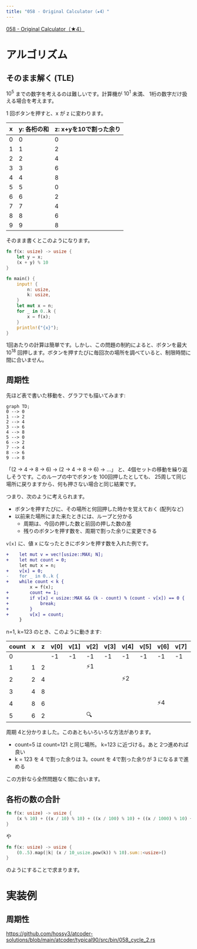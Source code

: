 ```yaml
---
title: "058 - Original Calculator（★4）"
---
```


[058 \- Original Calculator（★4）](https://atcoder.jp/contests/typical90/tasks/typical90_bf)


# アルゴリズム

## そのまま解く (TLE)

$10^5$ までの数字を考えるのは難しいです。計算機が $10^1$ 未満、 1桁の数字だけ扱える場合を考えます。

1 回ボタンを押すと、x が z に変わります。

|x|y: 各桁の和|z: x+yを10で割った余り|
|---|---|---|
|0|0|0|
|1|1|2|
|2|2|4|
|3|3|6|
|4|4|8|
|5|5|0|
|6|6|2|
|7|7|4|
|8|8|6|
|9|9|8|

そのまま書くとこのようになります。

```rust
fn f(x: usize) -> usize {
    let y = x;
    (x + y) % 10
}

fn main() {
    input! {
        n: usize,
        k: usize,
    }
    let mut x = n;
    for _ in 0..k {
        x = f(x);
    }
    println!("{x}");
}
```

1回あたりの計算は簡単です。しかし、この問題の制約によると、ボタンを最大 $10^{18}$ 回押します。ボタンを押すたびに毎回次の場所を調べていると、制限時間に間に合いません。

## 周期性

先ほど表で書いた移動を、グラフでも描いてみます:

```mermaid
graph TD;
0 --> 0
1 --> 2
2 --> 4
3 --> 6
4 --> 8
5 --> 0
6 --> 2
7 --> 4
8 --> 6
9 --> 8
```

「(2 → 4 → 8 → 6) → (2 → 4 → 8 → 6) → ...」 と、4個セットの移動を繰り返しそうです。このループの中でボタンを 100回押したとしても、 25周して同じ場所に戻りますから、何も押さない場合と同じ結果です。

つまり、次のように考えられます。

* ボタンを押すたびに、その場所と何回押した時かを覚えておく (配列など)
* 以前来た場所にまた来たときには、ループと分かる
  * 周期は、今回の押した数と前回の押した数の差
  * 残りのボタンを押す数を、周期で割った余りに変更できる

`v[x]` に、値 x になったときにボタンを押す数を入れた例です。

```diff rust
+    let mut v = vec![usize::MAX; N];
+    let mut count = 0;
     let mut x = n;
+    v[x] = 0;
-    for _ in 0..k {
+    while count < k {
         x = f(x);
+        count += 1;
+        if v[x] < usize::MAX && (k - count) % (count - v[x]) == 0 {
+            break;
+        }
+        v[x] = count;
     }
```

n=1, k=123 のとき、このように動きます:

|count|x|z|v[0]|v[1]|v[2]|v[3]|v[4]|v[5]|v[6]|v[7]|v[8]|v[9]|
|---|---|---|---|---|---|---|---|---|---|---|---|---|
|0|||-1|-1|-1|-1|-1|-1|-1|-1|-1|-1|
|1|1|2|||⚡1||||||||
|2|2|4|||||⚡2||||||
|3|4|8|||||||||⚡3||
|4|8|6|||||||⚡4||||
|5|6|2|||🔍||||||||

周期 4と分かりました。このあともいろいろな方法があります。

* count=5 は count=121 と同じ場所。 k=123 に近づける。あと 2つ進めれば良い
* k = 123 を 4 で割った余りは 3。count を 4で割った余りが 3 になるまで進める

この方針なら全然問題なく間に合います。

## 各桁の数の合計

```rust
fn f(x: usize) -> usize {
    (x % 10) + ((x / 10) % 10) + ((x / 100) % 10) + ((x / 1000) % 10) + ((x / 10000) % 10)
}
```

や

```rust
fn f(x: usize) -> usize {
    (0..5).map(|k| (x / 10_usize.pow(k)) % 10).sum::<usize>()
}
```

のようにすることで求まります。


# 実装例

## 周期性
https://github.com/hossy3/atcoder-solutions/blob/main/atcoder/typical90/src/bin/058_cycle_2.rs
